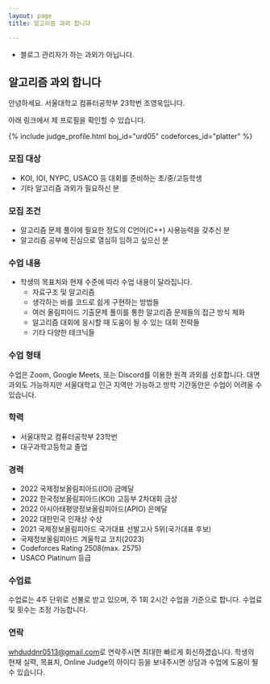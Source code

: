 ```yaml
---
layout: page
title: 알고리즘 과외 합니다

---
```


* 블로그 관리자가 하는 과외가 아닙니다.

## 알고리즘 과외 합니다

안녕하세요. 서울대학교 컴퓨터공학부 23학번 조영욱입니다.<br>

아래 링크에서 제 프로필을 확인할 수 있습니다.

{% include judge_profile.html boj_id="urd05" codeforces_id="platter" %}

### 모집 대상

* KOI, IOI, NYPC, USACO 등 대회를 준비하는 초/중/고등학생
* 기타 알고리즘 과외가 필요하신 분

### 모집 조건

* 알고리즘 문제 풀이에 필요한 정도의 C언어(C++) 사용능력을 갖추신 분
* 알고리즘 공부에 진심으로 열심히 임하고 싶으신 분

### 수업 내용

* 학생의 목표치와 현재 수준에 따라 수업 내용이 달라집니다.
  * 자료구조 및 알고리즘
  * 생각하는 바를 코드로 쉽게 구현하는 방법들
  * 여러 올림피아드 기출문제 풀이를 통한 알고리즘 문제들의 접근 방식 체화
  * 알고리즘 대회에 응시할 때 도움이 될 수 있는 대회 전략들
  * 기타 다양한 테크닉들

### 수업 형태

수업은 Zoom, Google Meets, 또는 Discord를 이용한 원격 과외를 선호합니다. 대면 과외도 가능하지만 서울대학교 인근 지역만 가능하고 방학 기간동안은 수업이 어려울 수 있습니다.

### 학력

* 서울대학교 컴퓨터공학부 23학번
* 대구과학고등학교 졸업

### 경력

* ﻿2022 국제정보올림피아드(IOI) 금메달
* ﻿2022 한국정보올림피아드(KOI) 고등부 2차대회 금상
* ﻿2022 아시아태평양정보올림피아드(APIO) 은메달
* ﻿2022 대한민국 인재상 수상
* ﻿2021 국제정보올림피아드 국가대표 선발고사 5위(국가대표 후보)
* ﻿국제정보올림피아드 겨울학교 코치(2023)
* ﻿Codeforces Rating 2508(max. 2575)
* ﻿USACO Platinum 등급

### 수업료

수업료는 4주 단위로 선불로 받고 있으며, 주 1회 2시간 수업을 기준으로 합니다.
수업료 및 횟수는 조정 가능합니다.

### 연락

<style>
.mail-address:after{
    content:attr(data-name) "@" attr(data-domain) "." attr(data-tld);
    text-decoration: underline
}
</style>

<a href="#" class="mail-address" data-name="whduddnr0513" data-domain="gmail" data-tld="com" onclick="window.location.href = 'mailto:' + this.dataset.name + '@' + this.dataset.domain + '.' + this.dataset.tld"></a>로 연락주시면 최대한 빠르게 회신하겠습니다.
학생의 현재 실력, 목표치, Online Judge의 아이디 등을 보내주시면 상담과 수업에 도움이 될 수 있습니다.

